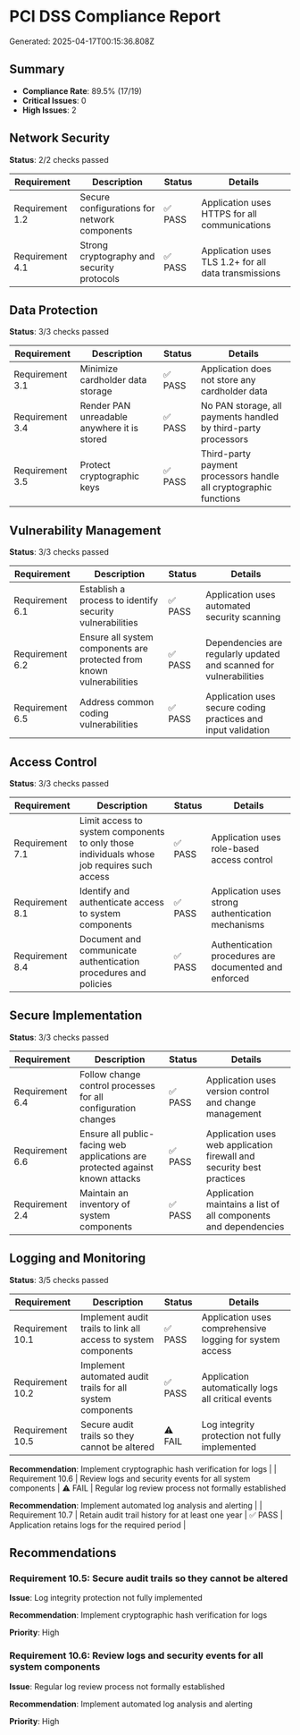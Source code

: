 # PCI DSS Compliance Report

Generated: 2025-04-17T00:15:36.808Z

## Summary

- **Compliance Rate**: 89.5% (17/19)
- **Critical Issues**: 0
- **High Issues**: 2

## Network Security

**Status**: 2/2 checks passed

| Requirement | Description | Status | Details |
| ----------- | ----------- | ------ | ------- |
| Requirement 1.2 | Secure configurations for network components | ✅ PASS | Application uses HTTPS for all communications |
| Requirement 4.1 | Strong cryptography and security protocols | ✅ PASS | Application uses TLS 1.2+ for all data transmissions |

## Data Protection

**Status**: 3/3 checks passed

| Requirement | Description | Status | Details |
| ----------- | ----------- | ------ | ------- |
| Requirement 3.1 | Minimize cardholder data storage | ✅ PASS | Application does not store any cardholder data |
| Requirement 3.4 | Render PAN unreadable anywhere it is stored | ✅ PASS | No PAN storage, all payments handled by third-party processors |
| Requirement 3.5 | Protect cryptographic keys | ✅ PASS | Third-party payment processors handle all cryptographic functions |

## Vulnerability Management

**Status**: 3/3 checks passed

| Requirement | Description | Status | Details |
| ----------- | ----------- | ------ | ------- |
| Requirement 6.1 | Establish a process to identify security vulnerabilities | ✅ PASS | Application uses automated security scanning |
| Requirement 6.2 | Ensure all system components are protected from known vulnerabilities | ✅ PASS | Dependencies are regularly updated and scanned for vulnerabilities |
| Requirement 6.5 | Address common coding vulnerabilities | ✅ PASS | Application uses secure coding practices and input validation |

## Access Control

**Status**: 3/3 checks passed

| Requirement | Description | Status | Details |
| ----------- | ----------- | ------ | ------- |
| Requirement 7.1 | Limit access to system components to only those individuals whose job requires such access | ✅ PASS | Application uses role-based access control |
| Requirement 8.1 | Identify and authenticate access to system components | ✅ PASS | Application uses strong authentication mechanisms |
| Requirement 8.4 | Document and communicate authentication procedures and policies | ✅ PASS | Authentication procedures are documented and enforced |

## Secure Implementation

**Status**: 3/3 checks passed

| Requirement | Description | Status | Details |
| ----------- | ----------- | ------ | ------- |
| Requirement 6.4 | Follow change control processes for all configuration changes | ✅ PASS | Application uses version control and change management |
| Requirement 6.6 | Ensure all public-facing web applications are protected against known attacks | ✅ PASS | Application uses web application firewall and security best practices |
| Requirement 2.4 | Maintain an inventory of system components | ✅ PASS | Application maintains a list of all components and dependencies |

## Logging and Monitoring

**Status**: 3/5 checks passed

| Requirement | Description | Status | Details |
| ----------- | ----------- | ------ | ------- |
| Requirement 10.1 | Implement audit trails to link all access to system components | ✅ PASS | Application uses comprehensive logging for system access |
| Requirement 10.2 | Implement automated audit trails for all system components | ✅ PASS | Application automatically logs all critical events |
| Requirement 10.5 | Secure audit trails so they cannot be altered | ⚠️ FAIL | Log integrity protection not fully implemented

**Recommendation**: Implement cryptographic hash verification for logs |
| Requirement 10.6 | Review logs and security events for all system components | ⚠️ FAIL | Regular log review process not formally established

**Recommendation**: Implement automated log analysis and alerting |
| Requirement 10.7 | Retain audit trail history for at least one year | ✅ PASS | Application retains logs for the required period |

## Recommendations

### Requirement 10.5: Secure audit trails so they cannot be altered

**Issue**: Log integrity protection not fully implemented

**Recommendation**: Implement cryptographic hash verification for logs

**Priority**: High

### Requirement 10.6: Review logs and security events for all system components

**Issue**: Regular log review process not formally established

**Recommendation**: Implement automated log analysis and alerting

**Priority**: High

